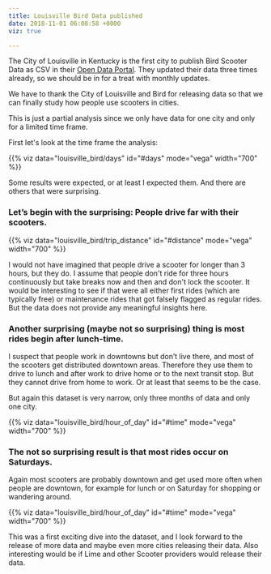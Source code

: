 ```yaml
---
title: Louisville Bird Data published
date: 2018-11-01 06:08:58 +0000
viz: true

---
```

The City of Louisville in Kentucky is the first city to publish Bird Scooter Data as CSV in their [Open Data Portal](https://data.louisvilleky.gov/dataset/bird-scooter). They updated their data three times already, so we should be in for a treat with monthly updates.

We have to thank the City of Louisville and Bird for releasing data so that we can finally study how people use scooters in cities.

This is just a partial analysis since we only have data for one city and only for a limited time frame.

First let's look at the time frame the analysis:

<div id="days" height="400"></div> {{% viz data="louisville_bird/days" id="#days" mode="vega" width="700" %}}

Some results were expected, or at least I expected them. And there are others that were surprising.

### Let’s begin with the surprising: People drive far with their scooters.

<div id="distance" height="400"></div> {{% viz data="louisville_bird/trip_distance" id="#distance" mode="vega" width="700" %}}

I would not have imagined that people drive a scooter for longer than 3 hours, but they do. I assume that people don't ride for three hours continuously but take breaks now and then and don't lock the scooter. It would be interesting to see if that were all either first rides (which are typically free) or maintenance rides that got falsely flagged as regular rides. But the data does not provide any meaningful insights here.

### Another surprising (maybe not so surprising) thing is most rides begin after lunch-time.

I suspect that people work in downtowns but don’t live there, and most of the scooters get distributed downtown areas. Therefore they use them to drive to lunch and after work to drive home or to the next transit stop. But they cannot drive from home to work. Or at least that seems to be the case.

But again this dataset is very narrow, only three months of data and only one city.

<div id="time" height="400"></div>{{% viz data="louisville_bird/hour_of_day" id="#time" mode="vega" width="700" %}}

### The not so surprising result is that most rides occur on Saturdays.

Again most scooters are probably downtown and get used more often when people are downtown, for example for lunch or on Saturday for shopping or wandering around.

<div id="time" height="400"></div>{{% viz data="louisville_bird/hour_of_day" id="#time" mode="vega" width="700" %}}

This was a first exciting dive into the dataset, and I look forward to the release of more data and maybe even more cities releasing their data. Also interesting would be if Lime and other Scooter providers would release their data.